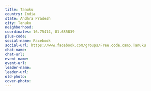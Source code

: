 ```yaml
---
title: Tanuku
country: India
state: Andhra Pradesh
city: Tanuku
neighborhood: 
coordinates: 16.75414, 81.685839
plus-code:
social-name: Facebook
social-url: https://www.facebook.com/groups/Free.code.camp.Tanuku
chat-name:
chat-url:
event-name:
event-url:
leader-name:
leader-url:
old-photo: 
cover-photo:
---
```

